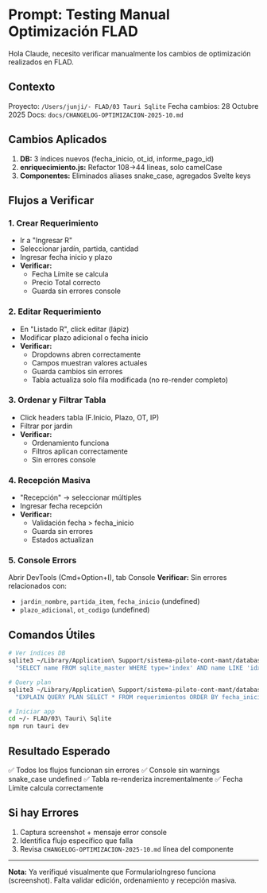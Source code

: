 # Prompt: Testing Manual Optimización FLAD

Hola Claude, necesito verificar manualmente los cambios de optimización realizados en FLAD.

## Contexto
Proyecto: `/Users/junji/- FLAD/03 Tauri Sqlite`
Fecha cambios: 28 Octubre 2025
Docs: `docs/CHANGELOG-OPTIMIZACION-2025-10.md`

## Cambios Aplicados
1. **DB:** 3 índices nuevos (fecha_inicio, ot_id, informe_pago_id)
2. **enriquecimiento.js:** Refactor 108→44 líneas, solo camelCase
3. **Componentes:** Eliminados aliases snake_case, agregados Svelte keys

## Flujos a Verificar

### 1. Crear Requerimiento
- Ir a "Ingresar R"
- Seleccionar jardín, partida, cantidad
- Ingresar fecha inicio y plazo
- **Verificar:** 
  - Fecha Límite se calcula
  - Precio Total correcto
  - Guarda sin errores console

### 2. Editar Requerimiento
- En "Listado R", click editar (lápiz)
- Modificar plazo adicional o fecha inicio
- **Verificar:**
  - Dropdowns abren correctamente
  - Campos muestran valores actuales
  - Guarda cambios sin errores
  - Tabla actualiza solo fila modificada (no re-render completo)

### 3. Ordenar y Filtrar Tabla
- Click headers tabla (F.Inicio, Plazo, OT, IP)
- Filtrar por jardín
- **Verificar:**
  - Ordenamiento funciona
  - Filtros aplican correctamente
  - Sin errores console

### 4. Recepción Masiva
- "Recepción" → seleccionar múltiples
- Ingresar fecha recepción
- **Verificar:**
  - Validación fecha > fecha_inicio
  - Guarda sin errores
  - Estados actualizan

### 5. Console Errors
Abrir DevTools (Cmd+Option+I), tab Console
**Verificar:** Sin errores relacionados con:
- `jardin_nombre`, `partida_item`, `fecha_inicio` (undefined)
- `plazo_adicional`, `ot_codigo` (undefined)

## Comandos Útiles

```bash
# Ver índices DB
sqlite3 ~/Library/Application\ Support/sistema-piloto-cont-mant/database.db \
  "SELECT name FROM sqlite_master WHERE type='index' AND name LIKE 'idx_%';"

# Query plan
sqlite3 ~/Library/Application\ Support/sistema-piloto-cont-mant/database.db \
  "EXPLAIN QUERY PLAN SELECT * FROM requerimientos ORDER BY fecha_inicio DESC;"

# Iniciar app
cd ~/- FLAD/03\ Tauri\ Sqlite
npm run tauri dev
```

## Resultado Esperado
✅ Todos los flujos funcionan sin errores
✅ Console sin warnings snake_case undefined
✅ Tabla re-renderiza incrementalmente
✅ Fecha Límite calcula correctamente

## Si hay Errores
1. Captura screenshot + mensaje error console
2. Identifica flujo específico que falla
3. Revisa `CHANGELOG-OPTIMIZACION-2025-10.md` línea del componente

---

**Nota:** Ya verifiqué visualmente que FormularioIngreso funciona (screenshot). Falta validar edición, ordenamiento y recepción masiva.
